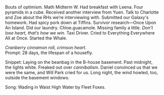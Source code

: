 Bouts of optimism. Math Midterm W. Had breakfast with Leena. Four pyramids in a cube. Received another interview from Yuen. Talk to Charlotte and Zoe about the RHs we’re interviewing with. Submitted our Galaxy's homework. Had spicy pork down at Tiffins. Survivor research—Once Upon An Island. Did our laundry. Chloe.guacamole. Missing family a little. *Don’t lose heart, that’s how we win*. Taxi Driver. Cried to Everything Everywhere All at Once. Started the Whale.

*Cranberry cinnamon roll, crimson heart.*   
Prompt: 28 days, the lifespan of a housefly.

Snippet: Laying on the beanbag in the B-house basement. Past midnight, the lights white. Freaked out over *cannibalism*. Daniel convinced us that we were the same, and Will Park cried for us. Long night, the wind howled, too, outside the basement windows.

Song: Wading in Waist High Water by Fleet Foxes.
